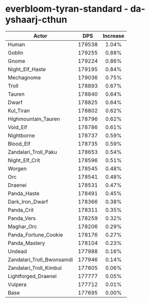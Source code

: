 # everbloom-tyran-standard - da-yshaarj-cthun
| Actor | DPS | Increase |
|---|:---:|:---:|
|Human|179538|1.04%|
|Goblin|179255|0.88%|
|Gnome|179224|0.86%|
|Night_Elf_Haste|179195|0.84%|
|Mechagnome|179036|0.75%|
|Troll|178893|0.67%|
|Tauren|178840|0.64%|
|Dwarf|178825|0.64%|
|Kul_Tiran|178802|0.62%|
|Highmountain_Tauren|178796|0.62%|
|Void_Elf|178786|0.61%|
|Nightborne|178737|0.59%|
|Blood_Elf|178735|0.59%|
|Zandalari_Troll_Paku|178653|0.54%|
|Night_Elf_Crit|178596|0.51%|
|Worgen|178545|0.48%|
|Orc|178541|0.48%|
|Draenei|178531|0.47%|
|Panda_Haste|178491|0.45%|
|Dark_Iron_Dwarf|178366|0.38%|
|Panda_Crit|178311|0.35%|
|Panda_Vers|178259|0.32%|
|Maghar_Orc|178206|0.29%|
|Panda_Fortune_Cookie|178176|0.27%|
|Panda_Mastery|178104|0.23%|
|Undead|177988|0.16%|
|Zandalari_Troll_Bwonsamdi|177946|0.14%|
|Zandalari_Troll_Kimbul|177805|0.06%|
|Lightforged_Draenei|177777|0.05%|
|Vulpera|177712|0.01%|
|Base|177695|0.00%|
